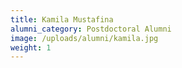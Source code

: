 ```yaml
---
title: Kamila Mustafina
alumni_category: Postdoctoral Alumni
image: /uploads/alumni/kamila.jpg
weight: 1
---
```

